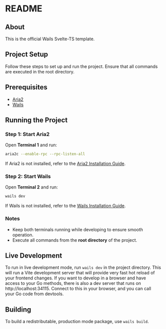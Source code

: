 # README

## About

This is the official Wails Svelte-TS template.

## Project Setup

Follow these steps to set up and run the project. Ensure that all commands are executed in the root directory.

## Prerequisites

- [Aria2](https://aria2.github.io/) 
- [Wails](https://wails.io/docs/gettingstarted/installation) 

## Running the Project

### Step 1: Start Aria2

Open **Terminal 1** and run:

```bash
aria2c --enable-rpc --rpc-listen-all
```

If Aria2 is not installed, refer to the [Aria2 Installation Guide](https://aria2.github.io/).

### Step 2: Start Wails

Open **Terminal 2** and run:

```bash
wails dev
```

If Wails is not installed, refer to the [Wails Installation Guide](https://wails.io/docs/gettingstarted/installation).

### Notes

- Keep both terminals running while developing to ensure smooth operation.
- Execute all commands from the **root directory** of the project.



## Live Development

To run in live development mode, run `wails dev` in the project directory. This will run a Vite development
server that will provide very fast hot reload of your frontend changes. If you want to develop in a browser
and have access to your Go methods, there is also a dev server that runs on http://localhost:34115. Connect
to this in your browser, and you can call your Go code from devtools.

## Building

To build a redistributable, production mode package, use `wails build`.
